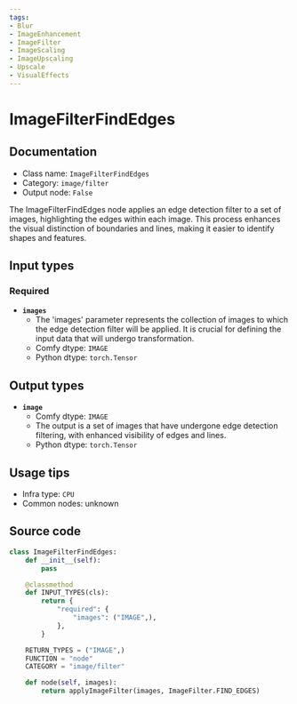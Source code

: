 ```yaml
---
tags:
- Blur
- ImageEnhancement
- ImageFilter
- ImageScaling
- ImageUpscaling
- Upscale
- VisualEffects
---
```


# ImageFilterFindEdges
## Documentation
- Class name: `ImageFilterFindEdges`
- Category: `image/filter`
- Output node: `False`

The ImageFilterFindEdges node applies an edge detection filter to a set of images, highlighting the edges within each image. This process enhances the visual distinction of boundaries and lines, making it easier to identify shapes and features.
## Input types
### Required
- **`images`**
    - The 'images' parameter represents the collection of images to which the edge detection filter will be applied. It is crucial for defining the input data that will undergo transformation.
    - Comfy dtype: `IMAGE`
    - Python dtype: `torch.Tensor`
## Output types
- **`image`**
    - Comfy dtype: `IMAGE`
    - The output is a set of images that have undergone edge detection filtering, with enhanced visibility of edges and lines.
    - Python dtype: `torch.Tensor`
## Usage tips
- Infra type: `CPU`
- Common nodes: unknown


## Source code
```python
class ImageFilterFindEdges:
    def __init__(self):
        pass

    @classmethod
    def INPUT_TYPES(cls):
        return {
            "required": {
                "images": ("IMAGE",),
            },
        }

    RETURN_TYPES = ("IMAGE",)
    FUNCTION = "node"
    CATEGORY = "image/filter"

    def node(self, images):
        return applyImageFilter(images, ImageFilter.FIND_EDGES)

```
